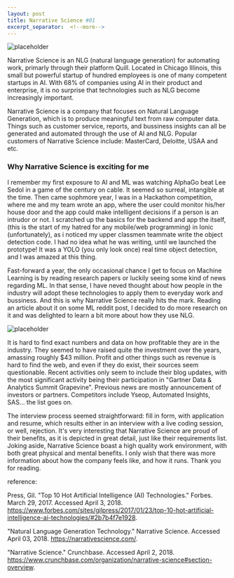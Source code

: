 ```yaml
---
layout: post
title: Narrative Science #01
excerpt_separator:  <!--more-->
---
```




![placeholder](https://crunchbase-production-res.cloudinary.com/image/upload/c_lpad,h_256,w_256,f_auto,q_auto:eco/v1491598621/oijmitqydmd4yv7xebi0.jpg)


Narrative Science is an NLG (natural language generation) for automating work, primarly through their platform Quill. Located in Chicago Illinois, this small but powerful startup of hundred employees is one of many competent startups in AI. With 68% of companies using AI in their product and enterprise, it is no surprise that technologies such as NLG become increasingly important. 

Narrative Science is a company that focuses on Natural Language Generation, which is to produce meaningful text from raw computer data. Things such as customer service, reports, and bussiness insights can all be generated and automated through the use of AI and NLG. Popular customers of Narrative Science include: MasterCard,  Deloitte, USAA and etc. 


### Why Narrative Science is exciting for me


I remember my first exposure to AI and ML was watching AlphaGo beat Lee Sedol in a game of the century on cable. It seemed so surreal, intangible at the time. Then came sophmore year, I was in a Hackathon competition, where me and my team wrote an app, where the user could monitor his/her house door and the app could make intelligent decisions if a person is an intrudor or not. I scratched up the basics for the backend and app the itself, (this is the start of my hatred for any mobile/web programming) in Ionic (unfortunately), as i noticed my upper classmen teammate write the object detection code. I had no idea what he was writing, until we launched the prototype! It was a YOLO (you only look once) real time object detection, and I was amazed at this thing. 

Fast-forward a year, the only occasional chance I get to focus on Machine Learning is by reading research papers or luckily seeing some kind of news regarding ML. In that sense, I have neved thought about how people in the industry will adopt these technologies to apply them to everyday work and bussiness. And this is why Narrative Science really hits the mark. Reading an article about it on some ML reddit post, I decided to do more research on it and was delighted to learn a bit more about how they use NLG. 


![placeholder](https://zdnet4.cbsistatic.com/hub/i/r/2014/11/28/2db80f03-76ba-11e4-b569-d4ae52e95e57/resize/770xauto/c93f325232ca51fcbbda629bd670ed31/narrativescienceflow.png)


It is hard to find exact numbers and data on how profitable they are in the industry. They seemed to have raised quite the investment over the years, amassing roughly $43 million. Profit and other things such as revenue is hard to find the web, and even if they do exist, their sources seem questionable. Recent activities only seem to include their blog updates, with the most significant activity being their participation in "Gartner Data & Analytics Summit Grapevine". Previous news are mostly announcement of investors or partners. Competitors include Yseop, Automated Insights, SAS... the list goes on.


The interview process seemed straightforward: fill in form, with application and resume, which results either in an interview with a live coding session, or well, rejection. It's very interesting that Narrative Science are proud of their benefits, as it is depicted in great detail, just like their requirements list. Joking aside, Narrative Science boast a high quality work environment, with both great physical and mental benefits. I only wish that there was more information about how the company feels like, and how it runs. Thank you for reading.










reference:


Press, Gil. "Top 10 Hot Artificial Intelligence (AI) Technologies." Forbes. March 29, 2017. Accessed April 3, 2018. https://www.forbes.com/sites/gilpress/2017/01/23/top-10-hot-artificial-intelligence-ai-technologies/#2b7b4f7e1928. 

"Natural Language Generation Technology." Narrative Science. Accessed April 03, 2018. https://narrativescience.com/. 

"Narrative Science." Crunchbase. Accessed April 2, 2018. https://www.crunchbase.com/organization/narrative-science#section-overview. 

